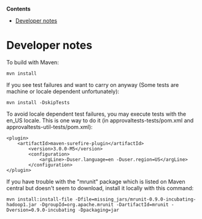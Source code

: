 <!-- START doctoc generated TOC please keep comment here to allow auto update -->
<!-- DON'T EDIT THIS SECTION, INSTEAD RE-RUN doctoc TO UPDATE -->
**Contents**

- [Developer notes](#developer-notes)

<!-- END doctoc generated TOC please keep comment here to allow auto update -->


# Developer notes

To build with Maven:

	mvn install

If you see test failures and want to carry on anyway (Some tests are machine or locale dependent unfortunately):

	mvn install -DskipTests

To avoid locale dependent test failures, you may execute tests with the en_US locale. 
This is one way to do it (in approvaltests-tests/pom.xml and approvaltests-util-tests/pom.xml):

    <plugin>
        <artifactId>maven-surefire-plugin</artifactId>
            <version>3.0.0-M5</version>
            <configuration>
                <argLine>-Duser.language=en -Duser.region=US</argLine>
            </configuration>
    </plugin>


If you have trouble with the "mrunit" package which is listed on Maven central but doesn't seem to download, install it locally with this command:

	mvn install:install-file -Dfile=missing_jars/mrunit-0.9.0-incubating-hadoop1.jar -DgroupId=org.apache.mrunit -DartifactId=mrunit -Dversion=0.9.0-incubating -Dpackaging=jar
